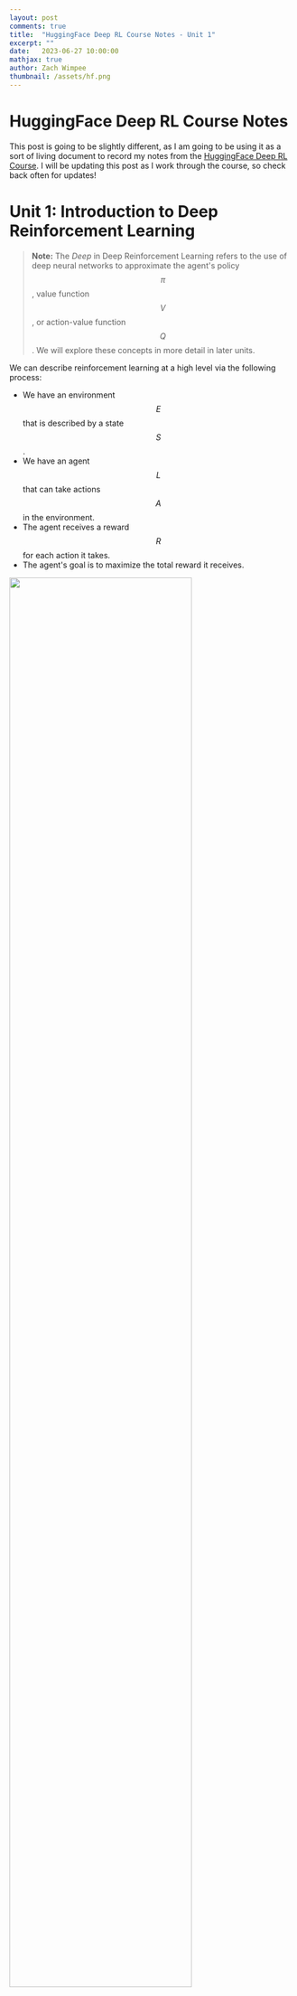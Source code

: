 ```yaml
---
layout: post
comments: true
title:  "HuggingFace Deep RL Course Notes - Unit 1"
excerpt: ""
date:   2023-06-27 10:00:00
mathjax: true
author: Zach Wimpee
thumbnail: /assets/hf.png
---
```


# HuggingFace Deep RL Course Notes
This post is going to be slightly different, as I am going to be using it as a sort of living document to record my notes from the [HuggingFace Deep RL Course](https://huggingface.co/course/chapter1). I will be updating this post as I work through the course, so check back often for updates!

# Unit 1: Introduction to Deep Reinforcement Learning

> **Note:** The *Deep* in Deep Reinforcement Learning refers to the use of deep neural networks to approximate the agent's policy $$ \pi$$ , value function $$ V$$ , or action-value function $$ Q$$ . We will explore these concepts in more detail in later units.

We can describe reinforcement learning at a high level via the following process:
- We have an environment $$ E$$ that is described by a state $$ S$$ .
- We have an agent $$ L$$ that can take actions $$ A$$ in the environment.
- The agent receives a reward $$ R$$ for each action it takes.
- The agent's goal is to maximize the total reward it receives.

<div class="imgcap_noborder">
<img src="/assets/rl-process.jpg" width="80%">
</div>


More formally, we can say that an agent first receives an observation $$ s_0$$  from the environment. The agent then takes an action $$ a_0$$  based on the observation $$ s_0$$ . The environment then transitions to a new state $$ s_1$$ and returns a reward $$ r_1$$ to the agent. This process repeats until the agent reaches a terminal state.

We can further formalize this even further with the following definitions:

## Definitions

### Environment
An environment $$ E$$  is the system or framework within which we are attempting to solve the RL problem.

It can be described by a by a state $$ s_t$$ at time $$ t$$ :

$$ 
s_t \in S
$$ 

### Agent
An agent $$ L$$ is an entity that exists within and interacts with the environment $$ E $$ . Roughly speaking, the agent $$ L$$ is the entity that is trying to solve the RL problem. The agent $$ L$$ is described by a policy $$ \pi$$ and takes actions $$ a_t$$ in the environment $$ E$$. 

More formally, the agent is described by a policy $$ \pi$$ that maps states to actions:

$$ 
L: S \rightarrow A
$$ 

That is, given some observation about the current state $$ s_t$$ , the agent $$ L$$ will return an action $$ a_t$$ . This choice is determined by the agent's policy $$ \pi$$ .


### Policy
A policy $$ \pi$$ is a function that maps states to actions:

$$ 
\pi: S \rightarrow A
$$ 

That is, given some observation about the current state $$ s_t$$ , the policy $$ \pi$$ will return an action $$ a_t$$ . This choice is determined by the agent's policy $$ \pi$$ .

<div class="imgcap_noborder">
<img src="/assets/policy.jpg" width="80%">
</div>

### Reward
A reward$$ r_t$$ is a scalar value that the agent receives after taking an action $$ a_t$$ :

$$ 
r_t \in R
$$ 

That is, given some action $$ a_t$$ , the agent $$ L$$ will receive a reward $$ r_t$$ from the environment $$ E$$ .

### Return
The return $$ R_t$$ is the sum of the rewards that the agent receives after taking an action $$ a_t$$ :

$$ 
R_t = r_t + r_{t+1} + r_{t+2} + \cdots
$$ 

That is, given some action $$ a_t$$ , the agent $$ L$$ will receive a reward $$ r_t$$ from the environment $$ E$$ . The agent will then take another action $$ a_{t+1}$$ and receive a reward $$ r_{t+1}$$ from the environment $$ E$$ . This process repeats until the agent reaches a terminal state. The return at a given time $$ R_t$$ is the sum of all of these rewards up to that point.

### Discounted Return
The discounted return $$ G_t$$  is the sum of the rewards that the agent receives after taking an action $$ a_t$$ , but with each reward discounted by a factor $$ \gamma$$ :

$$ 
G_t = r_t + \gamma r_{t+1} + \gamma^2 r_{t+2} + \cdots
$$ 

That is, given some action $$ a_t$$ , the agent $$ L$$ will receive a reward $$ r_t$$ from the environment $$ E$$ . The agent will then take another action $$ a_{t+1}$$ and receive a reward $$ r_{t+1}$$ from the environment $$ E$$ . This process repeats until the agent reaches a terminal state. The return at a given time $$ R_t$$ is the sum of all of these rewards up to that point, but with each reward discounted by a factor $$ \gamma$$ . This ensures that the more highly probable, early rewards are weighted more heavily than the less probable, later rewards, with respect to the final total return.

This idea is a little bit tricky, so we can take a look at the following figure to get a better intuition for why this needs to be done:

<div class="imgcap_noborder">
<img src="/assets/rewards_3.jpg" width="80%">
</div>

In this figure, we see that our agent (the mouse) has an advesary (the cat). The cat is intially positioned in the top left corner of the grid, and the mouse is positioned in the bottom middle tile. The mouse's goal is to maximize the amount of cheese it can eat over a given interval before one of the following two events occur:

- The mouse eats all of the cheese
- The cat eats the mouse

The cheese positioned closer to the mouse will need to be weighted higher than the cheese further away, because otherwise our policy might end up causing our agent to get eaten by the cat. This is because the agent will be more likely to get eaten by the cat than it is to eat the cheese further away. This is why we need to discount the rewards that are further away from the agent.

## RL-Problem: Finding the Optimal Policy
We can now describe the RL problem as finding the optimal policy $$ \pi^*$$ that maximizes the return $$ R_t$$ :

$$ 
\pi^* = \underset{\pi}{\text{argmax}} \sum_{t=0}^{\infty} R_t
$$ 

There are two main approaches to solving this problem:
- Value-based methods
- Policy-based methods

<div class="imgcap_noborder">
<img src="/assets/two-approaches.jpg" width="80%">
</div>

### Value-Based Methods
Value-based methods attempt to find the optimal policy $$ \pi^*$$ by finding the optimal value function $$ V^*$$ :

$$ 
V^* = \underset{\pi}{\text{argmax}} \sum_{t=0}^{\infty} R_t
$$ 

We will explore value-based methods in more detail in the next chapter.

### Policy-Based Methods
Policy-based methods attempt to find the optimal policy $$ \pi^*$$ directly:

$$ 
\pi^* = \underset{\pi}{\text{argmax}} \sum_{t=0}^{\infty} R_t
$$ 

We will explore policy-based methods in more detail in later chapters, but for now we can say that policy-based methods  have become increasingly popular in recent years given the advancements in deep learning algorithms and capabilities empowered by powerful GPUs, but for this course we are going to start with the foundations via value-based methods and work towards policy-based methods once we have a better grasp on the fundamentals.


## Summary
Returning back to what we introduced at the beginning of this unit, we can describe reinforcement learning as the following process:
- We have an environment $$ E$$ that is described by a state $$ S$$ .
- We have an agent $$ L$$ that can take actions $$ A$$ in the environment.
- The agent receives a reward$$ R$$ for each action it takes, along with an observation about the new state.

We can state the goal of the agent as maximizing the total reward it receives.

That is, the agent's goal is to maximize the return $$ R_t$$ :

$$ 
R_t = r_t + r_{t+1} + r_{t+2} + \cdots
$$ 

Therefore *our* goal will be to find the optimal polciy $$ \pi^*$$ that maximizes the return $$ R_t$$ :

$$ 
\pi^* = \underset{\pi}{\text{argmax}} \sum_{t=0}^{\infty} R_t
$$ 

We can solve this problem using either value-based methods or policy-based methods.

In the next unit, we will explore value-based methods in more detail through the use of Q-Learning, a popular value-based method for solving RL problems.

#### References
- [1][HuggingFace Deep RL Course](https://huggingface.co/course/chapter1)
